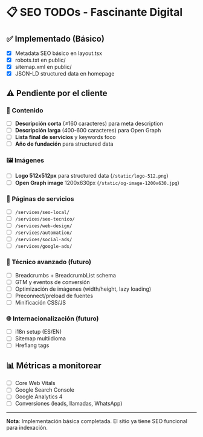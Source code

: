 # 📋 SEO TODOs - Fascinante Digital

## ✅ Implementado (Básico)
- [x] Metadata SEO básico en layout.tsx
- [x] robots.txt en public/
- [x] sitemap.xml en public/
- [x] JSON-LD structured data en homepage

## ⚠️ Pendiente por el cliente

### 📝 Contenido
- [ ] **Descripción corta** (≤160 caracteres) para meta description
- [ ] **Descripción larga** (400-600 caracteres) para Open Graph
- [ ] **Lista final de servicios** y keywords foco
- [ ] **Año de fundación** para structured data

### 🖼️ Imágenes
- [ ] **Logo 512x512px** para structured data (`/static/logo-512.png`)
- [ ] **Open Graph image** 1200x630px (`/static/og-image-1200x630.jpg`)

### 📄 Páginas de servicios
- [ ] `/services/seo-local/`
- [ ] `/services/seo-tecnico/`
- [ ] `/services/web-design/`
- [ ] `/services/automation/`
- [ ] `/services/social-ads/`
- [ ] `/services/google-ads/`

### 🔧 Técnico avanzado (futuro)
- [ ] Breadcrumbs + BreadcrumbList schema
- [ ] GTM y eventos de conversión
- [ ] Optimización de imágenes (width/height, lazy loading)
- [ ] Preconnect/preload de fuentes
- [ ] Minificación CSS/JS

### 🌐 Internacionalización (futuro)
- [ ] i18n setup (ES/EN)
- [ ] Sitemap multiidioma
- [ ] Hreflang tags

## 📊 Métricas a monitorear
- [ ] Core Web Vitals
- [ ] Google Search Console
- [ ] Google Analytics 4
- [ ] Conversiones (leads, llamadas, WhatsApp)

---
**Nota**: Implementación básica completada. El sitio ya tiene SEO funcional para indexación.
